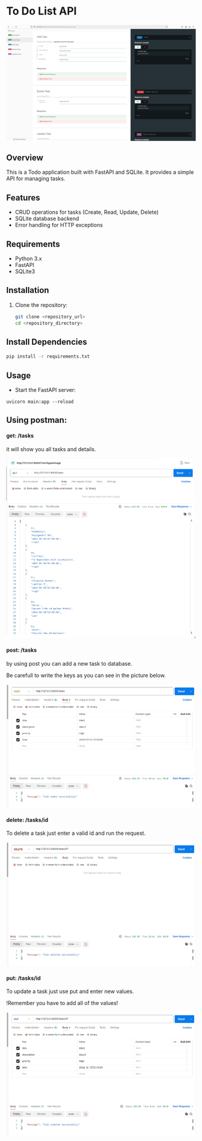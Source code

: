 
# To Do List API
![Screen Shot](screenshots/Screenshot.png)

## Overview
This is a Todo application built with FastAPI and SQLite. It provides a simple API for managing tasks.

## Features
- CRUD operations for tasks (Create, Read, Update, Delete)
- SQLite database backend
- Error handling for HTTP exceptions

## Requirements
- Python 3.x
- FastAPI
- SQLite3

## Installation
1. Clone the repository:
   ```bash
   git clone <repository_url>
   cd <repository_directory>

## Install Dependencies
```bash
pip install -r requirements.txt
```

## Usage
* Start the FastAPI server:
```
uvicorn main:app --reload
```

## Using postman:

#### get: /tasks
it will show you all tasks and details.

![Screen Shot](screenshots/Screenshot-get.png)

#### post: /tasks
by using post you can add a new task to database.

Be carefull to write the keys as you can see in the picture below.

![Screen Shot](screenshots/Screenshot-post.png)

#### delete: /tasks/id

To delete a task just enter a valid id and run the request.

![Screen Shot](screenshots/Screenshot-delete.png)

#### put: /tasks/id

To update a task just use put and enter new values.

!Remember you have to add all of the values!

![Screen Shot](screenshots/Screenshot-put.png)
